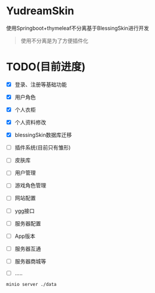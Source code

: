# YudreamSkin

使用Springboot+thymeleaf不分离基于BlessingSkin进行开发  
> 使用不分离是为了方便插件化
# TODO(目前进度)

- [x] 登录、注册等基础功能
- [x] 用户角色
- [x] 个人衣柜
- [x] 个人资料修改
- [x] blessingSkin数据库迁移
- [ ] 插件系统(目前只有雏形)
- [ ] 皮肤库
- [ ] 用户管理
- [ ] 游戏角色管理
- [ ] 网站配置
- [ ] ygg接口
- [ ] 服务器配置
- [ ] App版本
- [ ] 服务器互通
- [ ] 服务器商城等
- [ ] .....


```bash
minio server ./data
```

